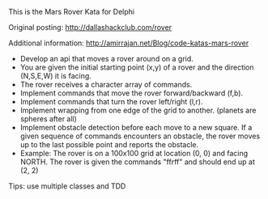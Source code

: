 This is the Mars Rover Kata for Delphi

Original posting: http://dallashackclub.com/rover

Additional information: http://amirrajan.net/Blog/code-katas-mars-rover

- Develop an api that moves a rover around on a grid.
- You are given the initial starting point (x,y) of a rover and the direction (N,S,E,W) it is facing.
- The rover receives a character array of commands.
- Implement commands that move the rover forward/backward (f,b).
- Implement commands that turn the rover left/right (l,r).
- Implement wrapping from one edge of the grid to another. (planets are spheres after all)
- Implement obstacle detection before each move to a new square. If a given sequence of commands encounters an obstacle, the rover moves up to the last possible point and reports the obstacle.
- Example: The rover is on a 100x100 grid at location (0, 0) and facing NORTH. The rover is given the commands "ffrff" and should end up at (2, 2)

Tips: use multiple classes and TDD
